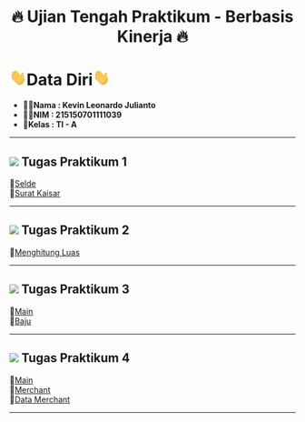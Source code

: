 <h1 align="center">🔥 Ujian Tengah Praktikum - Berbasis Kinerja 🔥 </h1>

# <img src="https://raw.githubusercontent.com/ABSphreak/ABSphreak/master/gifs/Hi.gif" width="30px">Data Diri<img src="https://raw.githubusercontent.com/ABSphreak/ABSphreak/master/gifs/Hi.gif" width="30px">
-  :technologist:<b>Nama  : Kevin Leonardo Julianto</b>
-  :student:<b>NIM   : 215150701111039</b>
-  :school:<b>Kelas : TI - A</b>
<hr>

## <img src = "https://media2.giphy.com/media/QssGEmpkyEOhBCb7e1/giphy.gif?cid=ecf05e47a0n3gi1bfqntqmob8g9aid1oyj2wr3ds3mg700bl&rid=giphy.gif" width = 30px> Tugas Praktikum 1
📁[Selde](https://github.com/kevnlj/Ujian-Tengah-Praktikum---Berbasis-Kinerja/blob/main/PraktikumPemlan1/Selde.java)
<br>
📁[Surat Kaisar](https://github.com/kevnlj/Ujian-Tengah-Praktikum---Berbasis-Kinerja/blob/main/PraktikumPemlan1/SuratKaisar.java)
<hr>

## <img src = "https://media2.giphy.com/media/QssGEmpkyEOhBCb7e1/giphy.gif?cid=ecf05e47a0n3gi1bfqntqmob8g9aid1oyj2wr3ds3mg700bl&rid=giphy.gif" width = 30px> Tugas Praktikum 2
📁[Menghitung Luas](https://github.com/kevnlj/Ujian-Tengah-Praktikum---Berbasis-Kinerja/blob/main/PraktikumPemlan2/MenghitungLuas.java)
<hr>

## <img src = "https://media2.giphy.com/media/QssGEmpkyEOhBCb7e1/giphy.gif?cid=ecf05e47a0n3gi1bfqntqmob8g9aid1oyj2wr3ds3mg700bl&rid=giphy.gif" width = 30px> Tugas Praktikum 3
📁[Main](https://github.com/kevnlj/Ujian-Tengah-Praktikum---Berbasis-Kinerja/blob/main/PraktikumPemlan3/Main.java)
<br>
📁[Baju](https://github.com/kevnlj/Ujian-Tengah-Praktikum---Berbasis-Kinerja/blob/main/PraktikumPemlan3/Baju.java)
<hr>

## <img src = "https://media2.giphy.com/media/QssGEmpkyEOhBCb7e1/giphy.gif?cid=ecf05e47a0n3gi1bfqntqmob8g9aid1oyj2wr3ds3mg700bl&rid=giphy.gif" width = 30px> Tugas Praktikum 4
📁[Main](https://github.com/kevnlj/Ujian-Tengah-Praktikum---Berbasis-Kinerja/blob/main/PraktikumPemlan4/Main.java)
<br>
📁[Merchant](https://github.com/kevnlj/Ujian-Tengah-Praktikum---Berbasis-Kinerja/blob/main/PraktikumPemlan4/Merchant.java)
<br>
📁[Data Merchant](https://github.com/kevnlj/Ujian-Tengah-Praktikum---Berbasis-Kinerja/blob/main/PraktikumPemlan4/DataMerchant.java)
<hr>
